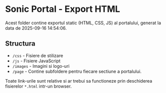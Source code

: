# Sonic Portal - Export HTML

Acest folder contine exportul static (HTML, CSS, JS) al portalului, generat la data de 2025-09-16 14:54:06.

## Structura

- `/css` - Fisiere de stilizare
- `/js` - Fisiere JavaScript
- `/images` - Imagini si logo-uri
- `/page` - Contine subfoldere pentru fiecare sectiune a portalului.

Toate link-urile sunt relative si ar trebui sa functioneze prin deschiderea fisierelor `*.html` intr-un browser.